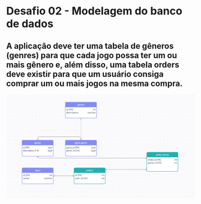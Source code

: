 # Desafio 02 - Modelagem do banco de dados

## A aplicação deve ter uma tabela de gêneros (genres) para que cada jogo possa ter um ou mais gênero e, além disso, uma tabela orders deve existir para que um usuário consiga comprar um ou mais jogos na mesma compra.

![diagrama](https://github.com/Maurelima/ignite-template-database-queries/blob/master/diagrama.png)
